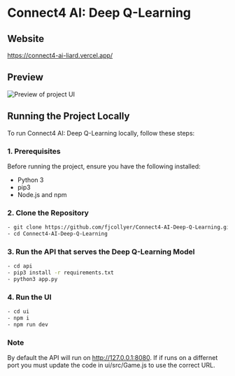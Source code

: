 # Connect4 AI: Deep Q-Learning

## Website
https://connect4-ai-liard.vercel.app/

## Preview
![Preview of project UI](preview.gif)

## Running the Project Locally

To run Connect4 AI: Deep Q-Learning locally, follow these steps:

### 1. Prerequisites

Before running the project, ensure you have the following installed:
- Python 3
- pip3
- Node.js and npm

### 2. Clone the Repository
```bash
- git clone https://github.com/fjcollyer/Connect4-AI-Deep-Q-Learning.git
- cd Connect4-AI-Deep-Q-Learning
```

### 3. Run the API that serves the Deep Q-Learning Model
```bash
- cd api
- pip3 install -r requirements.txt
- python3 app.py
```

### 4. Run the UI
```bash
- cd ui
- npm i
- npm run dev
```

### Note
By default the API will run on http://127.0.0.1:8080. If if runs on a differnet port you must update the code in ui/src/Game.js to use the correct URL.